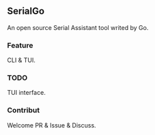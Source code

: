 ## SerialGo

An open source Serial Assistant tool writed by Go.

### Feature

CLI & TUI.

### TODO

TUI interface.

### Contribut

Welcome PR & Issue & Discuss.

